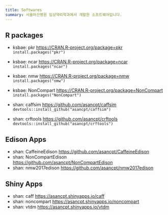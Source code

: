 ```yaml
---
title: Softwares
summary: 서울아산병원 임상약리학과에서 개발한 소프트웨어입니다.
---
```


## R packages

- ksbae: pkr <https://CRAN.R-project.org/package=pkr> 
`install.packages("pkr")`

- ksbae: ncar <https://CRAN.R-project.org/package=ncar>
`install.packages("ncar")`

- ksbae: nmw <https://CRAN.R-project.org/package=nmw>
`install.packages("nmw")`

- ksbae: NonCompart <https://CRAN.R-project.org/package=NonCompart>
`install.packages("NonCompart")`

- shan: caffsim <https://github.com/asancpt/caffsim> 
`devtools::install_github("asancpt/caffsim")`

- shan: crftools <https://github.com/asancpt/crftools> 
`devtools::install_github("asancpt/crftools")`


## Edison Apps

- shan: CaffeineEdison <https://github.com/asancpt/CaffeineEdison>
- shan: NonCompartEdison <https://github.com/asancpt/NonCompartEdison>
- shan: nmw2017edison <https://github.com/asancpt/nmw2017edison>

## Shiny Apps

- shan: caff <https://asancpt.shinyapps.io/caff>
- shan: noncompart <https://asancpt.shinyapps.io/noncompart>
- shan: vtdm <https://asancpt.shinyapps.io/vtdm>

